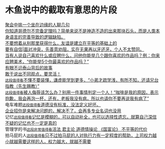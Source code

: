 # 木鱼说中的截取有意思的片段
[聚会中挑一个坐在边缘的人聊几句](http://www.bilibili.com/video/av4338557/)  
[你知道哥德尔不完备定理吗？简单来说不是神造不造的出来那块石头，而是人类本身语言的完善导致的逻辑缺陷。](http://www.bilibili.com/video/av4360456/)  
[不要想着从别那里获得什么，友谊是建立在平等的基础上的](http://www.bilibili.com/video/av4488579/)  
[要有自信|面对冲突，先善意劝阻，实在无果再以牙还牙。个人不太赞同。](http://www.bilibili.com/video/av4561494/)  
[当有人说自己喜欢什么或应聘什么，问他你能举几个跟你喜欢的作品吗？例：你来应聘美术，“你能举5个你最喜欢的作品吗？”](http://www.bilibili.com/video/av4639496/)  
[有眼不识泰山背后的故事](http://www.bilibili.com/video/av4851128/)  
[敢于说出不同观点，要灵活！](http://www.bilibili.com/video/av4951829/)  
[`这段值得看`不懂不要装懂，谦虚能学到更多，“小弟才疏学浅，有所不知，还请兄台指教（先生赐教）”](http://www.bilibili.com/video/av5056695/)  
[`这段值得看`被人侮辱该怎么办？别用一件事情判定一个人！“咖啡是我的原因，表示抱歉，我会再泡一杯，还有，老板我没有病，所以也请你不要再说我有病了”](http://www.bilibili.com/video/av5175542/)  
电车难题[`这段值得看`道德没有标准，没法定义好坏。](http://www.bilibili.com/video/av5246996/)  
[企业招你是来解决问题的，解决不了，会再多专业名词也没用](http://www.bilibili.com/video/av5709135/)  
记忆[`这段值得看`记忆是模糊的，可以自动补全，也可以选择性遗忘，就算自己深信不疑的记忆也不一定是真的](http://www.bilibili.com/video/av6285813/)  
管理学的书[`这段非常值得看`活法  君主论  道德情操论  《国富论》  不平等的代价](http://www.bilibili.com/video/av6658773/)  
拍马屁的人[`这段值得看`只不过拍马屁的人对执行力有一定程度的帮助，上司权力越小就越需要这样的人，权力越大，就越不需要](http://www.bilibili.com/video/av4389347/)  









